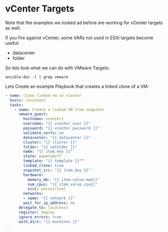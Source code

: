 # vCenter Targets
Note that the examples we looked ad before are working for vCenter targets as well.

If you fire against vCenter, some VARs not used in ESXi targets become useful:
* datacenter
* folder

So lets look what we can do with VMware Targets:

    ansible-doc -l | grep vmware

Lets Create an example Playbook that creates a linked clone of a VM:

```yaml
- name: clone linked vm in vCenter
  hosts: localhost
  tasks:
    - name: Create a linked VM from snapshot
      vmware_guest:
        hostname: vcenter1
        username: "{{ vcenter_user }}"
        password: "{{ vcenter_password }}"
        validate_certs: no
        datacenter: "{{ datacenter }}"
        cluster: "{{ cluster }}"
        folder: "{{ vmfolder }}"
        name: "{{ item.key }}"
        state: poweredoff
        template: "{{ template }}""
        linked_clone: true
        snapshot_src: "{{ item.key }}"
        hardware:
          memory_mb: "{{ item.value.mem}}"
          num_cpus: "{{ item.value.cpu}}"
          scsi: paravirtual
        networks:
        - name: "{{ network }}"
        wait_for_ip_address: no
      delegate_to: localhost
      register: deploy
      ignore_errors: true
      with_dict: "{{ machines }}"
...
```
<!--stackedit_data:
eyJoaXN0b3J5IjpbLTE0ODE1Mzc2MzksMTE2MzE5MTY0MF19
-->
